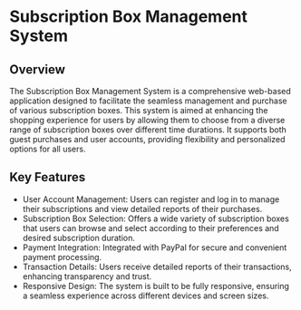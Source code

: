 # Subscription Box Management System

## Overview
The Subscription Box Management System is a comprehensive web-based application designed to facilitate the seamless management and purchase of various subscription boxes. This system is aimed at enhancing the shopping experience for users by allowing them to choose from a diverse range of subscription boxes over different time durations. It supports both guest purchases and user accounts, providing flexibility and personalized options for all users.

## Key Features

- User Account Management: Users can register and log in to manage their subscriptions and view detailed reports of their purchases.
- Subscription Box Selection: Offers a wide variety of subscription boxes that users can browse and select according to their preferences and desired subscription duration.
- Payment Integration: Integrated with PayPal for secure and convenient payment processing.
- Transaction Details: Users receive detailed reports of their transactions, enhancing transparency and trust.
- Responsive Design: The system is built to be fully responsive, ensuring a seamless experience across different devices and screen sizes.
